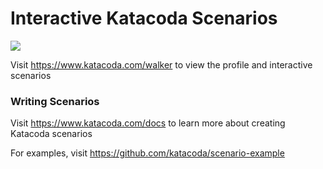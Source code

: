 # Interactive Katacoda Scenarios

[![](http://shields.katacoda.com/katacoda/walker/count.svg)](https://www.katacoda.com/walker "Get your profile on Katacoda.com")

Visit https://www.katacoda.com/walker to view the profile and interactive scenarios

### Writing Scenarios
Visit https://www.katacoda.com/docs to learn more about creating Katacoda scenarios

For examples, visit https://github.com/katacoda/scenario-example
